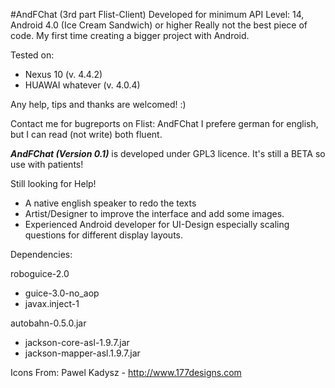 #AndFChat (3rd part Flist-Client)
Developed for minimum API Level: 14, Android 4.0 (Ice Cream Sandwich) or higher
Really not the best piece of code. My first time creating a bigger project with Android.

Tested on:
- Nexus 10 (v. 4.4.2)
- HUAWAI whatever (v. 4.0.4)

Any help, tips and thanks are welcomed! :)

Contact me for bugreports on Flist: AndFChat
I prefere german for english, but I can read (not write) both fluent.

***AndFChat (Version 0.1)***
is developed under GPL3 licence.
It's still a BETA so use with patients!

Still looking for Help!
* A native english speaker to redo the texts
* Artist/Designer to improve the interface and add some images.
* Experienced Android developer for UI-Design especially scaling questions for different display layouts.

Dependencies:

roboguice-2.0
- guice-3.0-no_aop
- javax.inject-1

autobahn-0.5.0.jar
- jackson-core-asl-1.9.7.jar
- jackson-mapper-asl.1.9.7.jar

Icons From:
Pawel Kadysz - http://www.177designs.com
